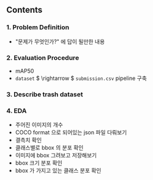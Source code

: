 ## Contents 

### 1. Problem Definition
* "문제가 무엇인가?" 에 답이 될만한 내용

### 2. Evaluation Procedure
* mAP50
* `dataset` $ \rightarrow $ `submission.csv` pipeline 구축

### 3. Describe trash dataset

### 4. EDA
* 주어진 이미지의 개수
* COCO format 으로 되어있는 json 파일 다뤄보기
* 결측치 확인
* 클래스별로 bbox 의 분포 확인
* 이미지에 bbox 그려보고 저장해보기
* bbox 크기 분포 확인
* bbox 가 가지고 있는 클래스 분포 확인

